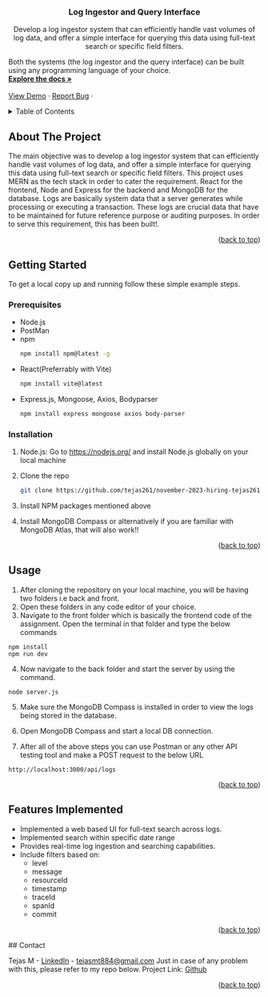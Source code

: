 
<h3 align="center">Log Ingestor and Query Interface</h3>

  <p align="center">
    Develop a log ingestor system that can efficiently handle vast volumes of log data, and offer a simple interface for querying this data using full-text search or specific field filters.

Both the systems (the log ingestor and the query interface) can be built using any programming language of your choice.
    <br />
    <a href="https://github.com/tejas261/november-2023-hiring-tejas261"><strong>Explore the docs »</strong></a>
    <br />
    <br />
    <a href="https://github.com/tejas261/november-2023-hiring-tejas261">View Demo</a>
    ·
    <a href="https://github.com/tejas261/november-2023-hiring-tejas261/issues">Report Bug</a>
    ·
  </p>
</div>



<!-- TABLE OF CONTENTS -->
<details>
  <summary>Table of Contents</summary>
  <ol>
    <li>
      <a href="#about-the-project">About The Project</a>
      <ul>
        <li><a href="#built-with">Built With</a></li>
      </ul>
    </li>
    <li>
      <a href="#getting-started">Getting Started</a>
      <ul>
        <li><a href="#prerequisites">Prerequisites</a></li>
        <li><a href="#installation">Installation</a></li>
      </ul>
    </li>
    <li><a href="#usage">Usage</a></li>
    <li><a href="#contact">Contact</a></li>
  </ol>
</details>



<!-- ABOUT THE PROJECT -->
## About The Project

The main objective was to develop a log ingestor system that can efficiently handle vast volumes of log data, and offer a simple interface for querying this data using full-text search or specific field filters. 
This project uses MERN as the tech stack in order to cater the requirement. React for the frontend, Node and Express for the backend and MongoDB for the database.
Logs are basically system data that a server generates while processing or executing a transaction. These logs are crucial data that have to be maintained for future reference purpose or auditing purposes. In order to serve this requirement, this has been built!.

<p align="right">(<a href="#readme-top">back to top</a>)</p>

<!-- GETTING STARTED -->
## Getting Started

To get a local copy up and running follow these simple example steps.

### Prerequisites

* Node.js
* PostMan
* npm
  ```sh
  npm install npm@latest -g
  ```
* React(Preferrably with Vite)
  ```sh
  npm install vite@latest
  ```
* Express.js, Mongoose, Axios, Bodyparser
  ```sh
  npm install express mongoose axios body-parser
  ```

### Installation

1. Node.js: Go to https://nodejs.org/ and install Node.js globally on your local machine
2. Clone the repo
   ```sh
   git clone https://github.com/tejas261/november-2023-hiring-tejas261.git
   ```
3. Install NPM packages mentioned above
 
4. Install MongoDB Compass or alternatively if you are familiar with MongoDB Atlas, that will also work!!

<p align="right">(<a href="#readme-top">back to top</a>)</p>

<!-- USAGE EXAMPLES -->
## Usage

1. After cloning the repository on your local machine, you will be having two folders i.e back and front.
2. Open these folders in any code editor of your choice.
3. Navigate to the front folder which is basically the frontend code of the assignment. Open the terminal in that folder and type the below commands
```
npm install
npm run dev
```
4. Now navigate to the back folder and start the server by using the command.       
```
node server.js  
```
5. Make sure the MongoDB Compass is installed in order to view the logs being stored in the database.
6. Open MongoDB Compass and start a local DB connection.

7. After all of the above steps you can use Postman or any other API testing tool and make a POST request to the below URL
```
http://localhost:3000/api/logs
```

<p align="right">(<a href="#readme-top">back to top</a>)</p>

<!-- CONTRIBUTING -->
## Features Implemented
- Implemented a web based UI for full-text search across logs.
- Implemented search within specific date range
- Provides real-time log ingestion and searching capabilities.
- Include filters based on:
    - level
    - message
    - resourceId
    - timestamp
    - traceId
    - spanId
    - commit
<p align="right">(<a href="#readme-top">back to top</a>)</p>
<!-- CONTACT -->
## Contact

Tejas M - [LinkedIn](https://linkedin.com/in/tejas26) - tejasmt884@gmail.com
Just in case of any problem with this, please refer to my repo below.
Project Link: [Github](https://github.com/tejas261/november-2023-hiring-tejas261)

<p align="right">(<a href="#readme-top">back to top</a>)</p>


<!-- MARKDOWN LINKS & IMAGES -->
<!-- https://www.markdownguide.org/basic-syntax/#reference-style-links -->
[contributors-shield]: https://img.shields.io/github/contributors/github_username/repo_name.svg?style=for-the-badge
[contributors-url]: https://github.com/github_username/repo_name/graphs/contributors
[forks-shield]: https://img.shields.io/github/forks/github_username/repo_name.svg?style=for-the-badge
[forks-url]: https://github.com/github_username/repo_name/network/members
[stars-shield]: https://img.shields.io/github/stars/github_username/repo_name.svg?style=for-the-badge
[stars-url]: https://github.com/github_username/repo_name/stargazers
[issues-shield]: https://img.shields.io/github/issues/github_username/repo_name.svg?style=for-the-badge
[issues-url]: https://github.com/github_username/repo_name/issues
[license-shield]: https://img.shields.io/github/license/github_username/repo_name.svg?style=for-the-badge
[license-url]: https://github.com/github_username/repo_name/blob/master/LICENSE.txt
[linkedin-shield]: https://img.shields.io/badge/-LinkedIn-black.svg?style=for-the-badge&logo=linkedin&colorB=555
[linkedin-url]: https://linkedin.com/in/linkedin_username
[product-screenshot]: images/screenshot.png
[Next.js]: https://img.shields.io/badge/next.js-000000?style=for-the-badge&logo=nextdotjs&logoColor=white
[Next-url]: https://nextjs.org/
[React.js]: https://img.shields.io/badge/React-20232A?style=for-the-badge&logo=react&logoColor=61DAFB
[React-url]: https://reactjs.org/
[Vue.js]: https://img.shields.io/badge/Vue.js-35495E?style=for-the-badge&logo=vuedotjs&logoColor=4FC08D
[Vue-url]: https://vuejs.org/
[Angular.io]: https://img.shields.io/badge/Angular-DD0031?style=for-the-badge&logo=angular&logoColor=white
[Angular-url]: https://angular.io/
[Svelte.dev]: https://img.shields.io/badge/Svelte-4A4A55?style=for-the-badge&logo=svelte&logoColor=FF3E00
[Svelte-url]: https://svelte.dev/
[Laravel.com]: https://img.shields.io/badge/Laravel-FF2D20?style=for-the-badge&logo=laravel&logoColor=white
[Laravel-url]: https://laravel.com
[Bootstrap.com]: https://img.shields.io/badge/Bootstrap-563D7C?style=for-the-badge&logo=bootstrap&logoColor=white
[Bootstrap-url]: https://getbootstrap.com
[JQuery.com]: https://img.shields.io/badge/jQuery-0769AD?style=for-the-badge&logo=jquery&logoColor=white
[JQuery-url]: https://jquery.com 


<!-- MARKDOWN LINKS & IMAGES -->
<!-- https://www.markdownguide.org/basic-syntax/#reference-style-links -->
[contributors-shield]: https://img.shields.io/github/contributors/othneildrew/Best-README-Template.svg?style=for-the-badge
[contributors-url]: https://github.com/othneildrew/Best-README-Template/graphs/contributors
[forks-shield]: https://img.shields.io/github/forks/othneildrew/Best-README-Template.svg?style=for-the-badge
[forks-url]: https://github.com/othneildrew/Best-README-Template/network/members
[stars-shield]: https://img.shields.io/github/stars/othneildrew/Best-README-Template.svg?style=for-the-badge
[stars-url]: https://github.com/othneildrew/Best-README-Template/stargazers
[issues-shield]: https://img.shields.io/github/issues/othneildrew/Best-README-Template.svg?style=for-the-badge
[issues-url]: https://github.com/othneildrew/Best-README-Template/issues
[license-shield]: https://img.shields.io/github/license/othneildrew/Best-README-Template.svg?style=for-the-badge
[license-url]: https://github.com/othneildrew/Best-README-Template/blob/master/LICENSE.txt
[linkedin-shield]: https://img.shields.io/badge/-LinkedIn-black.svg?style=for-the-badge&logo=linkedin&colorB=555
[linkedin-url]: https://linkedin.com/in/othneildrew
[product-screenshot]: images/screenshot.png
[Next.js]: https://img.shields.io/badge/next.js-000000?style=for-the-badge&logo=nextdotjs&logoColor=white
[Next-url]: https://nextjs.org/
[React.js]: https://img.shields.io/badge/React-20232A?style=for-the-badge&logo=react&logoColor=61DAFB
[React-url]: https://reactjs.org/
[Vue.js]: https://img.shields.io/badge/Vue.js-35495E?style=for-the-badge&logo=vuedotjs&logoColor=4FC08D
[Vue-url]: https://vuejs.org/
[Angular.io]: https://img.shields.io/badge/Angular-DD0031?style=for-the-badge&logo=angular&logoColor=white
[Angular-url]: https://angular.io/
[Svelte.dev]: https://img.shields.io/badge/Svelte-4A4A55?style=for-the-badge&logo=svelte&logoColor=FF3E00
[Svelte-url]: https://svelte.dev/
[Laravel.com]: https://img.shields.io/badge/Laravel-FF2D20?style=for-the-badge&logo=laravel&logoColor=white
[Laravel-url]: https://laravel.com
[Bootstrap.com]: https://img.shields.io/badge/Bootstrap-563D7C?style=for-the-badge&logo=bootstrap&logoColor=white
[Bootstrap-url]: https://getbootstrap.com
[JQuery.com]: https://img.shields.io/badge/jQuery-0769AD?style=for-the-badge&logo=jquery&logoColor=white
[JQuery-url]: https://jquery.com 
